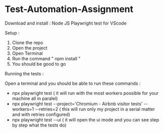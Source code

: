 # Test-Automation-Assignment

Download and install : 
 Node JS
 Playwright test for VScode

Setup : 

 1. Clone the repo
 2. Open the project
 3. Open Terminal
 4. Run the command " npm install "
 5. You should be good to go

Running the tests : 

 Open a terminal and you should be able to run these commands : 

  - npx playwright test ( it will run with the most workers possible for your machine all in paralel)
  - npx playwright test --project='Chromium - Airbnb visitor tests' --workers=1 --retries=2 ( this will run only my project in a serial matter and with retries configured)
  - npx playwright test --ui ( it will open the ui mode and you can see step by step what the tests do)
